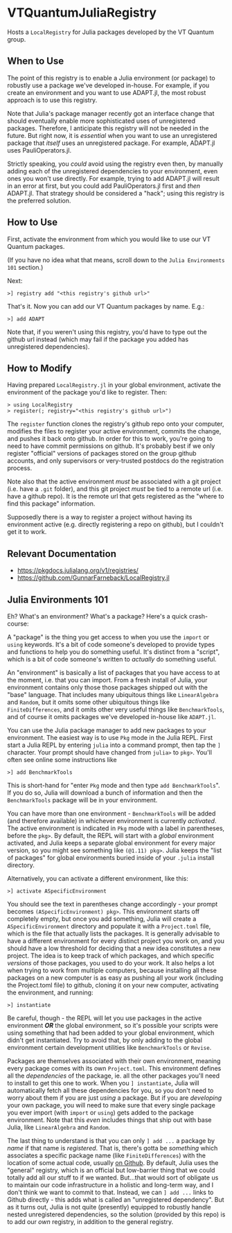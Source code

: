 # VTQuantumJuliaRegistry
Hosts a `LocalRegistry` for Julia packages developed by the VT Quantum group.

## When to Use

The point of this registry is to enable a Julia environment (or package) to robustly use a package we've developed in-house.
For example, if you create an environment and you want to use ADAPT.jl, the most robust approach is to use this registry.

Note that Julia's package manager recently got an interface change that should eventually enable more sophisticated uses of unregistered packages.
Therefore, I anticipate this registry will not be needed in the future.
But right now, it is *essential* when you want to use an unregistered package that *itself* uses an unregistered package.
For example, ADAPT.jl uses PauliOperators.jl.

Strictly speaking, you *could* avoid using the registry even then, by manually adding each of the unregistered dependencies to your environment, even ones you won't use directly.
For example, trying to add ADAPT.jl will result in an error at first, but you could add PauliOperators.jl first and *then* ADAPT.jl.
That strategy should be considered a "hack"; using this registry is the preferred solution.

## How to Use


First, activate the environment from which you would like to use our VT Quantum packages.

(If you have no idea what that means, scroll down to the `Julia Environments 101` section.)

Next:

```
>] registry add "<this registry's github url>"
```

That's it.
Now you can add our VT Quantum packages by name. E.g.:

```
>] add ADAPT
```

Note that, if you weren't using this registry, you'd have to type out the github url instead (which may fail if the package you added has unregistered dependencies).

## How to Modify

Having prepared `LocalRegistry.jl` in your global environment, activate the environment of the package you'd like to register. Then:

```
> using LocalRegistry
> register(; registry="<this registry's github url>")
```

The `register` function clones the registry's github repo onto your computer, modifies the files to register your active environment, commits the change, and pushes it back onto github.
In order for this to work, you're going to need to have commit permissions on github.
It's probably best if we only register "official" versions of packages stored on the group github accounts, and only supervisors or very-trusted postdocs do the registration process.

Note also that the active environment *must* be associated with a git project (i.e. have a `.git` folder), and this git project *must* be tied to a remote url (i.e. have a github repo).
It is the remote url that gets registered as the "where to find this package" information.

Supposedly there is a way to register a project without having its environment active (e.g. directly registering a repo on github), but I couldn't get it to work.

## Relevant Documentation
- https://pkgdocs.julialang.org/v1/registries/
- https://github.com/GunnarFarneback/LocalRegistry.jl

## Julia Environments 101

Eh? What's an environment? What's a package? Here's a quick crash-course:

A "package" is the thing you get access to when you use the `import` or `using` keywords.
It's a bit of code someone's developed to provide types and functions to help you do something useful.
It's distinct from a "script", which is a bit of code someone's written to *actually* do something useful.

An "environment" is basically a list of packages that you have access to at the moment, i.e. that you can import.
From a fresh install of Julia, your environment contains only those those packages shipped out with the "base" language.
That includes many ubiquitous things like `LinearAlgebra` and `Random`,
    but it omits some other ubiquitous things like `FiniteDifferences`,
    and it omits other very useful things like `BenchmarkTools`,
    and of course it omits packages we've developed in-house like `ADAPT.jl`.

You can use the Julia package manager to add new packages to your environment.
The easiest way is to use `Pkg` mode in the Julia REPL.
First start a Julia REPL by entering `julia` into a command prompt, then tap the `]` character.
Your prompt should have changed from `julia>` to `pkg>`.
You'll often see online some instructions like
```
>] add BenchmarkTools
```
This is short-hand for "enter `Pkg` mode and then type `add BenchmarkTools`".
If you do so, Julia will download a bunch of information and then the `BenchmarkTools` package will be in your environment.

You can have more than one environment - `BenchmarkTools` will be added (and therefore available) in whichever environment is currently *activated*.
The active environment is indicated in `Pkg` mode with a label in parentheses, before the `pkg>`.
By default, the REPL will start with a *global* environment activated,
    and Julia keeps a separate global environment for every major version,
    so you might see something like `(@1.11) pkg>`.
Julia keeps the "list of packages" for global environments buried inside of your `.julia` install directory.

Alternatively, you can activate a different environment, like this:
```
>] activate ASpecificEnvironment
```
You should see the text in parentheses change accordingly - your prompt becomes `(ASpecificEnvironment) pkg>`.
This environment starts off completely empty, but once you add something,
    Julia will create a `ASpecificEnvironment` directory and populate it with a `Project.toml` file,
    which is the file that actually lists the packages.
It is generally advisable to have a different environment for every distinct project you work on,
    and you should have a low threshold for deciding that a new idea constitutes a new project.
The idea is to keep track of which packages, and which specific *versions* of those packages,
    you used to do your work.
It also helps a lot when trying to work from multiple computers,
    because installing all these packages on a new computer is as easy as pushing all your work (including the Project.toml file) to github,
    cloning it on your new computer, activating the environment, and running:
```
>] instantiate
```
Be careful, though - the REPL will let you use packages in the active environment ***OR*** the global environment,
    so it's possible your scripts were using something that had been added to your global environment, which didn't get instantiated.
Try to avoid that, by only adding to the global environment certain development utilities like `BenchmarkTools` or `Revise`.

Packages are themselves associated with their own environment,
    meaning every package comes with its own `Project.toml`.
This environment defines all the *dependencies* of the package,
    ie. all the other packages you'll need to install to get this one to work.
When you `] instantiate`, Julia will automatically fetch all these dependencies for you,
    so you don't need to worry about them if you are just *using* a package.
But if you are *developing* your own package,
    you will need to make sure that every single package you ever import (with `import` or `using`) gets added to the package environment.
Note that this *even* includes things that ship out with base Julia, like `LinearAlgebra` and `Random`.

The last thing to understand is that you can only `] add ...` a package by *name* if that name is *registered*.
That is, there's gotta be *something* which associates a specific package name (like `FiniteDifferences`) with the location of some actual code,
    usually [on Github](https://github.com/JuliaDiff/FiniteDifferences.jl).
By default, Julia uses the "general" registry, which is an official but low-barrier thing that we could totally add all our stuff to if we wanted.
But...that would sort of obligate us to maintain our code infrastructure in a holistic and long-term way,
    and I don't think we want to commit to that.
Instead, we can `] add ...` links to Github directly - this adds what is called an "unregistered dependency".
But as it turns out, Julia is not quite (presently) equipped to robustly handle nested unregistered dependencies,
    so the solution (provided by this repo) is to add our *own* registry, in addition to the general registry.

